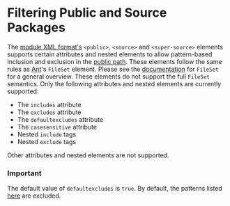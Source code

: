 # Filtering Public and Source Packages #

The [module XML format's](DevGuideModuleXml.md) `<public>`, `<source>` and `<super-source>` elements supports certain attributes and nested elements to allow pattern-based inclusion and exclusion in the [public path](DevGuideModules.md).  These elements follow the same rules as [Ant](http://ant.apache.org/)'s `FileSet` element. Please see the [documentation](http://ant.apache.org/manual/CoreTypes/fileset.html) for `FileSet` for a general overview.  These elements do not support the full `FileSet` semantics. Only the following attributes and nested elements are currently supported:

  * The `includes` attribute
  * The `excludes` attribute
  * The `defaultexcludes` attribute
  * The `casesensitive` attribute
  * Nested `include` tags
  * Nested `exclude` tags

Other attributes and nested elements are not supported.

### Important ###
The default value of `defaultexcludes` is `true`. By default, the patterns listed [here](http://ant.apache.org/manual/dirtasks.html#defaultexcludes) are excluded.
